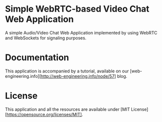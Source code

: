 # Simple WebRTC-based Video Chat Web Application
A simple Audio/Video Chat Web Application implemented by using WebRTC and WebSockets for signaling purposes.

# Documentation
This application is accompanied by a tutorial, available on our [web-engineering.info][http://web-engineering.info/node/57] blog.

# License
This application and all the resources are available under [MIT License][https://opensource.org/licenses/MIT].
